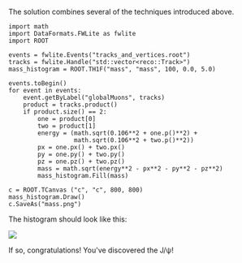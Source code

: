 The solution combines several of the techniques introduced above.

```
import math
import DataFormats.FWLite as fwlite
import ROOT

events = fwlite.Events("tracks_and_vertices.root")
tracks = fwlite.Handle("std::vector<reco::Track>")
mass_histogram = ROOT.TH1F("mass", "mass", 100, 0.0, 5.0)

events.toBegin()
for event in events:
    event.getByLabel("globalMuons", tracks)
    product = tracks.product()
    if product.size() == 2:
        one = product[0]
        two = product[1]
        energy = (math.sqrt(0.106**2 + one.p()**2) +
                  math.sqrt(0.106**2 + two.p()**2))
        px = one.px() + two.px()
        py = one.py() + two.py()
        pz = one.pz() + two.pz()
        mass = math.sqrt(energy**2 - px**2 - py**2 - pz**2)
        mass_histogram.Fill(mass)

c = ROOT.TCanvas ("c", "c", 800, 800)
mass_histogram.Draw()
c.SaveAs("mass.png")
```

The histogram should look like this:

![](/tracking/mass.png&raw=true)

If so, congratulations! You've discovered the J/ψ! 
